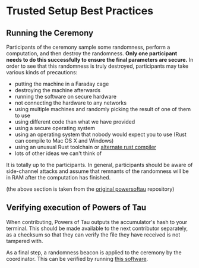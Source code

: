 # Trusted Setup Best Practices

## Running the Ceremony

Participants of the ceremony sample some randomness, perform a computation, and then destroy the randomness. **Only one participant needs to do this successfully to ensure the final parameters are secure.** In order to see that this randomness is truly destroyed, participants may take various kinds of precautions:

* putting the machine in a Faraday cage
* destroying the machine afterwards
* running the software on secure hardware
* not connecting the hardware to any networks
* using multiple machines and randomly picking the result of one of them to use
* using different code than what we have provided
* using a secure operating system
* using an operating system that nobody would expect you to use (Rust can compile to Mac OS X and Windows)
* using an unusual Rust toolchain or [alternate rust compiler](https://github.com/thepowersgang/mrustc)
* lots of other ideas we can't think of

It is totally up to the participants. In general, participants should be aware of side-channel attacks and assume that remnants of the randomness will be in RAM after the computation has finished.

(the above section is taken from the [original powersoftau](https://github.com/ebfull/powersoftau) repository)

## Verifying execution of Powers of Tau

When contributing, Powers of Tau outputs the accumulator's hash to your terminal. This should be made available to the next contributor separately, as a checksum so that they can verify the file they have received is not tampered with.

As a final step, a randomness beacon is applied to the ceremony by the coordinator. This can be verified by running [this software](https://github.com/plutomonkey/verify-beacon/).
